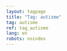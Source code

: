 ```yaml
---
layout: tagpage
title: "Tag: autisme"
tag: autisme
ref: tag_autisme
lang: en
robots: noindex
---
```


